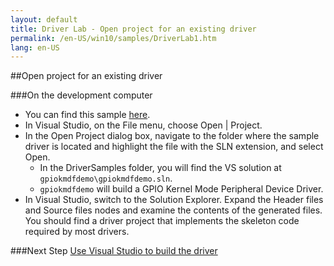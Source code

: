 ```yaml
---
layout: default
title: Driver Lab - Open project for an existing driver
permalink: /en-US/win10/samples/DriverLab1.htm
lang: en-US
---
```


##Open project for an existing driver

###On the development computer

* You can find this sample [here](https://github.com/ms-iot/samples/tree/develop/DriverSamples).
* In Visual Studio, on the File menu, choose Open \| Project.
* In the Open Project dialog box, navigate to the folder where the sample driver is located and highlight the file with the SLN extension, and select Open.
    * In the DriverSamples folder, you will find the VS solution at `gpiokmdfdemo\gpiokmdfdemo.sln`.
    * `gpiokmdfdemo` will build a GPIO Kernel Mode Peripheral Device Driver.
* In Visual Studio, switch to the Solution Explorer. Expand the Header files and Source files nodes and examine the contents of the generated files. You should find a driver project that implements the skeleton code required by most drivers.


###Next Step
[Use Visual Studio to build the driver]({{site.baseurl}}/{{page.lang}}/win10/samples/DriverLab2.htm)

